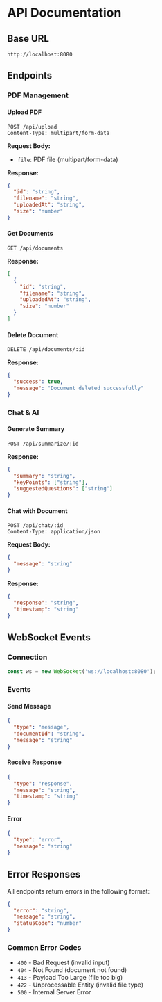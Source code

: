 # API Documentation

## Base URL
```
http://localhost:8080
```

## Endpoints

### PDF Management

#### Upload PDF
```http
POST /api/upload
Content-Type: multipart/form-data
```

**Request Body:**
- `file`: PDF file (multipart/form-data)

**Response:**
```json
{
  "id": "string",
  "filename": "string",
  "uploadedAt": "string",
  "size": "number"
}
```

#### Get Documents
```http
GET /api/documents
```

**Response:**
```json
[
  {
    "id": "string",
    "filename": "string",
    "uploadedAt": "string",
    "size": "number"
  }
]
```

#### Delete Document
```http
DELETE /api/documents/:id
```

**Response:**
```json
{
  "success": true,
  "message": "Document deleted successfully"
}
```

### Chat & AI

#### Generate Summary
```http
POST /api/summarize/:id
```

**Response:**
```json
{
  "summary": "string",
  "keyPoints": ["string"],
  "suggestedQuestions": ["string"]
}
```

#### Chat with Document
```http
POST /api/chat/:id
Content-Type: application/json
```

**Request Body:**
```json
{
  "message": "string"
}
```

**Response:**
```json
{
  "response": "string",
  "timestamp": "string"
}
```

## WebSocket Events

### Connection
```javascript
const ws = new WebSocket('ws://localhost:8080');
```

### Events

#### Send Message
```json
{
  "type": "message",
  "documentId": "string",
  "message": "string"
}
```

#### Receive Response
```json
{
  "type": "response",
  "message": "string",
  "timestamp": "string"
}
```

#### Error
```json
{
  "type": "error",
  "message": "string"
}
```

## Error Responses

All endpoints return errors in the following format:
```json
{
  "error": "string",
  "message": "string",
  "statusCode": "number"
}
```

### Common Error Codes
- `400` - Bad Request (invalid input)
- `404` - Not Found (document not found)
- `413` - Payload Too Large (file too big)
- `422` - Unprocessable Entity (invalid file type)
- `500` - Internal Server Error
